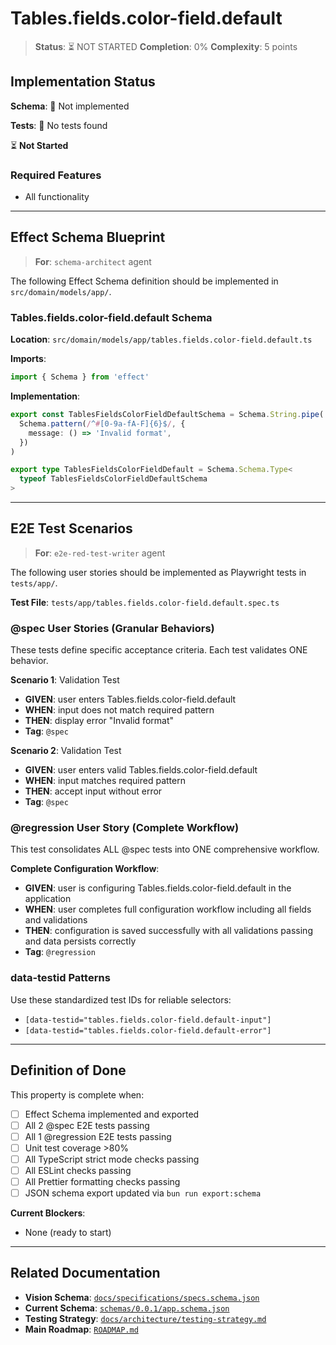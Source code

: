 # Tables.fields.color-field.default

> **Status**: ⏳ NOT STARTED
> **Completion**: 0%
> **Complexity**: 5 points

## Implementation Status

**Schema**: 🔴 Not implemented

**Tests**: 🔴 No tests found

⏳ **Not Started**

### Required Features

- All functionality

---

## Effect Schema Blueprint

> **For**: `schema-architect` agent

The following Effect Schema definition should be implemented in `src/domain/models/app/`.

### Tables.fields.color-field.default Schema

**Location**: `src/domain/models/app/tables.fields.color-field.default.ts`

**Imports**:

```typescript
import { Schema } from 'effect'
```

**Implementation**:

```typescript
export const TablesFieldsColorFieldDefaultSchema = Schema.String.pipe(
  Schema.pattern(/^#[0-9a-fA-F]{6}$/, {
    message: () => 'Invalid format',
  })
)

export type TablesFieldsColorFieldDefault = Schema.Schema.Type<
  typeof TablesFieldsColorFieldDefaultSchema
>
```

---

## E2E Test Scenarios

> **For**: `e2e-red-test-writer` agent

The following user stories should be implemented as Playwright tests in `tests/app/`.

**Test File**: `tests/app/tables.fields.color-field.default.spec.ts`

### @spec User Stories (Granular Behaviors)

These tests define specific acceptance criteria. Each test validates ONE behavior.

**Scenario 1**: Validation Test

- **GIVEN**: user enters Tables.fields.color-field.default
- **WHEN**: input does not match required pattern
- **THEN**: display error "Invalid format"
- **Tag**: `@spec`

**Scenario 2**: Validation Test

- **GIVEN**: user enters valid Tables.fields.color-field.default
- **WHEN**: input matches required pattern
- **THEN**: accept input without error
- **Tag**: `@spec`

### @regression User Story (Complete Workflow)

This test consolidates ALL @spec tests into ONE comprehensive workflow.

**Complete Configuration Workflow**:

- **GIVEN**: user is configuring Tables.fields.color-field.default in the application
- **WHEN**: user completes full configuration workflow including all fields and validations
- **THEN**: configuration is saved successfully with all validations passing and data persists correctly
- **Tag**: `@regression`

### data-testid Patterns

Use these standardized test IDs for reliable selectors:

- `[data-testid="tables.fields.color-field.default-input"]`
- `[data-testid="tables.fields.color-field.default-error"]`

---

## Definition of Done

This property is complete when:

- [ ] Effect Schema implemented and exported
- [ ] All 2 @spec E2E tests passing
- [ ] All 1 @regression E2E tests passing
- [ ] Unit test coverage >80%
- [ ] All TypeScript strict mode checks passing
- [ ] All ESLint checks passing
- [ ] All Prettier formatting checks passing
- [ ] JSON schema export updated via `bun run export:schema`

**Current Blockers**:

- None (ready to start)

---

## Related Documentation

- **Vision Schema**: [`docs/specifications/specs.schema.json`](../specs.schema.json)
- **Current Schema**: [`schemas/0.0.1/app.schema.json`](../../schemas/0.0.1/app.schema.json)
- **Testing Strategy**: [`docs/architecture/testing-strategy.md`](../../architecture/testing-strategy.md)
- **Main Roadmap**: [`ROADMAP.md`](../../../ROADMAP.md)
